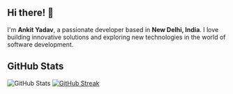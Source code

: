 ## Hi there! 👋

I'm **Ankit Yadav**, a passionate developer based in **New Delhi, India**. I love building innovative solutions and exploring new technologies in the world of software development.

## GitHub Stats

![GitHub Stats](https://github-readme-stats.vercel.app/api?username=ankit02yadav&show_icons=true&theme=radical)
[![GitHub Streak](https://streak-stats.demolab.com?user=ankit02yadav&theme=radical)](https://git.io/streak-stats)
